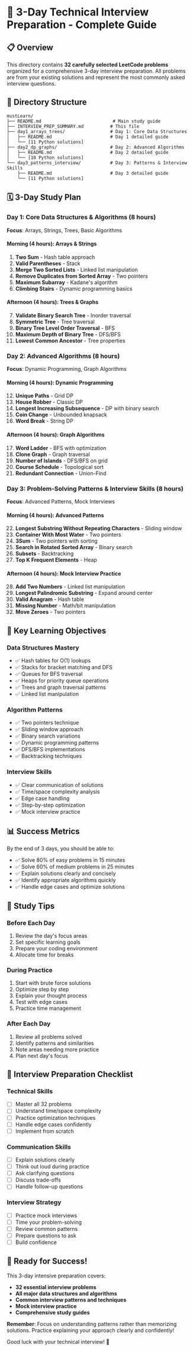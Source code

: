 # 🎯 3-Day Technical Interview Preparation - Complete Guide

## 📋 Overview
This directory contains **32 carefully selected LeetCode problems** organized for a comprehensive 3-day interview preparation. All problems are from your existing solutions and represent the most commonly asked interview questions.

## 📁 Directory Structure
```
mustLearn/
├── README.md                           # Main study guide
├── INTERVIEW_PREP_SUMMARY.md          # This file
├── day1_arrays_trees/                 # Day 1: Core Data Structures
│   ├── README.md                      # Day 1 detailed guide
│   └── [11 Python solutions]
├── day2_dp_graphs/                    # Day 2: Advanced Algorithms  
│   ├── README.md                      # Day 2 detailed guide
│   └── [10 Python solutions]
└── day3_patterns_interview/           # Day 3: Patterns & Interview Skills
    ├── README.md                      # Day 3 detailed guide
    └── [11 Python solutions]
```

## 🗓️ 3-Day Study Plan

### **Day 1: Core Data Structures & Algorithms** (8 hours)
**Focus**: Arrays, Strings, Trees, Basic Algorithms

#### Morning (4 hours): Arrays & Strings
1. **Two Sum** - Hash table approach
2. **Valid Parentheses** - Stack
3. **Merge Two Sorted Lists** - Linked list manipulation
4. **Remove Duplicates from Sorted Array** - Two pointers
5. **Maximum Subarray** - Kadane's algorithm
6. **Climbing Stairs** - Dynamic programming basics

#### Afternoon (4 hours): Trees & Graphs
7. **Validate Binary Search Tree** - Inorder traversal
8. **Symmetric Tree** - Tree traversal
9. **Binary Tree Level Order Traversal** - BFS
10. **Maximum Depth of Binary Tree** - DFS/BFS
11. **Lowest Common Ancestor** - Tree properties

### **Day 2: Advanced Algorithms** (8 hours)
**Focus**: Dynamic Programming, Graph Algorithms

#### Morning (4 hours): Dynamic Programming
12. **Unique Paths** - Grid DP
13. **House Robber** - Classic DP
14. **Longest Increasing Subsequence** - DP with binary search
15. **Coin Change** - Unbounded knapsack
16. **Word Break** - String DP

#### Afternoon (4 hours): Graph Algorithms
17. **Word Ladder** - BFS with optimization
18. **Clone Graph** - Graph traversal
19. **Number of Islands** - DFS/BFS on grid
20. **Course Schedule** - Topological sort
21. **Redundant Connection** - Union-Find

### **Day 3: Problem-Solving Patterns & Interview Skills** (8 hours)
**Focus**: Advanced Patterns, Mock Interviews

#### Morning (4 hours): Advanced Patterns
22. **Longest Substring Without Repeating Characters** - Sliding window
23. **Container With Most Water** - Two pointers
24. **3Sum** - Two pointers with sorting
25. **Search in Rotated Sorted Array** - Binary search
26. **Subsets** - Backtracking
27. **Top K Frequent Elements** - Heap

#### Afternoon (4 hours): Mock Interview Practice
28. **Add Two Numbers** - Linked list manipulation
29. **Longest Palindromic Substring** - Expand around center
30. **Valid Anagram** - Hash table
31. **Missing Number** - Math/bit manipulation
32. **Move Zeroes** - Two pointers

## 🎯 Key Learning Objectives

### **Data Structures Mastery**
- ✅ Hash tables for O(1) lookups
- ✅ Stacks for bracket matching and DFS
- ✅ Queues for BFS traversal
- ✅ Heaps for priority queue operations
- ✅ Trees and graph traversal patterns
- ✅ Linked list manipulation

### **Algorithm Patterns**
- ✅ Two pointers technique
- ✅ Sliding window approach
- ✅ Binary search variations
- ✅ Dynamic programming patterns
- ✅ DFS/BFS implementations
- ✅ Backtracking techniques

### **Interview Skills**
- ✅ Clear communication of solutions
- ✅ Time/space complexity analysis
- ✅ Edge case handling
- ✅ Step-by-step optimization
- ✅ Mock interview practice

## 📊 Success Metrics

By the end of 3 days, you should be able to:
- ✅ Solve 80% of easy problems in 15 minutes
- ✅ Solve 60% of medium problems in 25 minutes
- ✅ Explain solutions clearly and concisely
- ✅ Identify appropriate algorithms quickly
- ✅ Handle edge cases and optimize solutions

## 🚀 Study Tips

### **Before Each Day**
1. Review the day's focus areas
2. Set specific learning goals
3. Prepare your coding environment
4. Allocate time for breaks

### **During Practice**
1. Start with brute force solutions
2. Optimize step by step
3. Explain your thought process
4. Test with edge cases
5. Practice time management

### **After Each Day**
1. Review all problems solved
2. Identify patterns and similarities
3. Note areas needing more practice
4. Plan next day's focus

## 📝 Interview Preparation Checklist

### **Technical Skills**
- [ ] Master all 32 problems
- [ ] Understand time/space complexity
- [ ] Practice optimization techniques
- [ ] Handle edge cases confidently
- [ ] Implement from scratch

### **Communication Skills**
- [ ] Explain solutions clearly
- [ ] Think out loud during practice
- [ ] Ask clarifying questions
- [ ] Discuss trade-offs
- [ ] Handle follow-up questions

### **Interview Strategy**
- [ ] Practice mock interviews
- [ ] Time your problem-solving
- [ ] Review common patterns
- [ ] Prepare questions to ask
- [ ] Build confidence

## 🎉 Ready for Success!

This 3-day intensive preparation covers:
- **32 essential interview problems**
- **All major data structures and algorithms**
- **Common interview patterns and techniques**
- **Mock interview practice**
- **Comprehensive study guides**

**Remember**: Focus on understanding patterns rather than memorizing solutions. Practice explaining your approach clearly and confidently!

Good luck with your technical interview! 🚀 